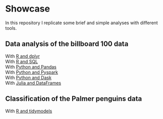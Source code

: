 # Showcase

In this repository I replicate some brief and simple analyses with different tools.

## Data analysis of the billboard 100 data

With [R and dplyr](billb100_R_dplyr.Rmd)<br />
With [R and SQL](billb100_R_SQL.Rmd)<br />
With [Python and Pandas](billb100_Python_Pandas.ipynb)<br />
With [Python and Pyspark](billb100_Python_Pyspark.ipynb)<br />
With [Python and Dask](billb100_Python_Dask.ipynb)<br />
With [Julia and DataFrames](billb100_Julia_DataFrames.jl)<br />

## Classification of the Palmer penguins data

With [R and tidymodels](PalmerPenguins_R_tidymodels.Rmd)<br />
